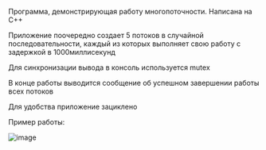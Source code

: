 Программа, демонстрирующая работу многопоточности. Написана на C++

Приложение поочередно создает 5 потоков в случайной последовательности, каждый из которых выполняет свою работу с задержкой в 1000миллисекунд 

Для синхронизации вывода в консоль используется mutex

В конце работы выводится сообщение об успешном завершении работы всех потоков

Для удобства приложение зациклено

Пример работы:

![image](https://github.com/regretism/multithreading/assets/85019980/62048a14-5353-4add-be24-7dfa6416e544)
